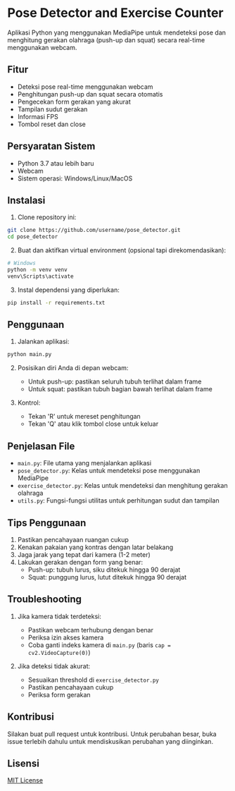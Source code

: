 # Pose Detector and Exercise Counter

Aplikasi Python yang menggunakan MediaPipe untuk mendeteksi pose dan menghitung gerakan olahraga (push-up dan squat) secara real-time menggunakan webcam.

## Fitur

- Deteksi pose real-time menggunakan webcam
- Penghitungan push-up dan squat secara otomatis
- Pengecekan form gerakan yang akurat
- Tampilan sudut gerakan
- Informasi FPS
- Tombol reset dan close

## Persyaratan Sistem

- Python 3.7 atau lebih baru
- Webcam
- Sistem operasi: Windows/Linux/MacOS

## Instalasi

1. Clone repository ini:
```bash
git clone https://github.com/username/pose_detector.git
cd pose_detector
```

2. Buat dan aktifkan virtual environment (opsional tapi direkomendasikan):
```bash
# Windows
python -m venv venv
venv\Scripts\activate
```

3. Instal dependensi yang diperlukan:
```bash
pip install -r requirements.txt
```

## Penggunaan

1. Jalankan aplikasi:
```bash
python main.py
```

2. Posisikan diri Anda di depan webcam:
   - Untuk push-up: pastikan seluruh tubuh terlihat dalam frame
   - Untuk squat: pastikan tubuh bagian bawah terlihat dalam frame

3. Kontrol:
   - Tekan 'R' untuk mereset penghitungan
   - Tekan 'Q' atau klik tombol close untuk keluar

## Penjelasan File

- `main.py`: File utama yang menjalankan aplikasi
- `pose_detector.py`: Kelas untuk mendeteksi pose menggunakan MediaPipe
- `exercise_detector.py`: Kelas untuk mendeteksi dan menghitung gerakan olahraga
- `utils.py`: Fungsi-fungsi utilitas untuk perhitungan sudut dan tampilan

## Tips Penggunaan

1. Pastikan pencahayaan ruangan cukup
2. Kenakan pakaian yang kontras dengan latar belakang
3. Jaga jarak yang tepat dari kamera (1-2 meter)
4. Lakukan gerakan dengan form yang benar:
   - Push-up: tubuh lurus, siku ditekuk hingga 90 derajat
   - Squat: punggung lurus, lutut ditekuk hingga 90 derajat

## Troubleshooting

1. Jika kamera tidak terdeteksi:
   - Pastikan webcam terhubung dengan benar
   - Periksa izin akses kamera
   - Coba ganti indeks kamera di `main.py` (baris `cap = cv2.VideoCapture(0)`)

2. Jika deteksi tidak akurat:
   - Sesuaikan threshold di `exercise_detector.py`
   - Pastikan pencahayaan cukup
   - Periksa form gerakan

## Kontribusi

Silakan buat pull request untuk kontribusi. Untuk perubahan besar, buka issue terlebih dahulu untuk mendiskusikan perubahan yang diinginkan.

## Lisensi

[MIT License](LICENSE) 